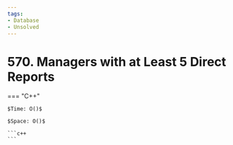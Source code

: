 ```yaml
---
tags:
- Database
- Unsolved
---
```



# 570. Managers with at Least 5 Direct Reports

=== "C++"

    $Time: O()$

    $Space: O()$

    ```c++
    ```